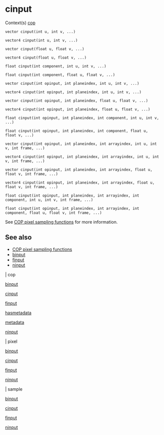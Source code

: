 # cinput

Context(s)
[cop](../contexts/cop.html)

`vector cinput(int u, int v, ...)`

`vector4 cinput(int u, int v, ...)`

`vector cinput(float u, float v, ...)`

`vector4 cinput(float u, float v, ...)`

`float cinput(int component, int u, int v, ...)`

`float cinput(int component, float u, float v, ...)`

`vector cinput(int opinput, int planeindex, int u, int v, ...)`

`vector4 cinput(int opinput, int planeindex, int u, int v, ...)`

`vector cinput(int opinput, int planeindex, float u, float v, ...)`

`vector4 cinput(int opinput, int planeindex, float u, float v, ...)`

`float cinput(int opinput, int planeindex, int component, int u, int v, ...)`

`float cinput(int opinput, int planeindex, int component, float u, float v, ...)`

`vector cinput(int opinput, int planeindex, int arrayindex, int u, int v, int frame, ...)`

`vector4 cinput(int opinput, int planeindex, int arrayindex, int u, int v, int frame, ...)`

`vector cinput(int opinput, int planeindex, int arrayindex, float u, float v, int frame, ...)`

`vector4 cinput(int opinput, int planeindex, int arrayindex, float u, float v, int frame, ...)`

`float cinput(int opinput, int planeindex, int arrayindex, int component, int u, int v, int frame, ...)`

`float cinput(int opinput, int planeindex, int arrayindex, int component, float u, float v, int frame, ...)`

See [COP pixel sampling functions](../cop_sample_suite.html) for more information.

## See also

- [COP pixel sampling functions](../cop_sample_suite.html)
- [binput](binput.html)
- [finput](finput.html)
- [ninput](ninput.html)

|
cop

[binput](binput.html)

[cinput](cinput.html)

[finput](finput.html)

[hasmetadata](hasmetadata.html)

[metadata](metadata.html)

[ninput](ninput.html)

|
pixel

[binput](binput.html)

[cinput](cinput.html)

[finput](finput.html)

[ninput](ninput.html)

|
sample

[binput](binput.html)

[cinput](cinput.html)

[finput](finput.html)

[ninput](ninput.html)
